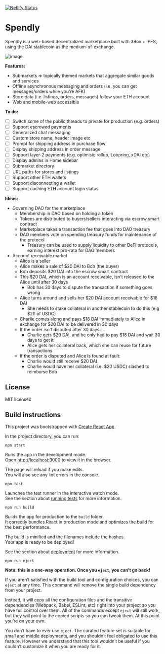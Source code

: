 [![Netlify Status](https://api.netlify.com/api/v1/badges/4cfbbdc3-e5aa-4187-aaa0-dedd5bd8c6c9/deploy-status)](https://app.netlify.com/sites/blissful-volhard-ce0075/deploys)

# Spendly

Spendly is a web-based decentralized marketplace built with 3Box + IPFS, using the DAI stablecoin as the medium-of-exchange.

![image](https://user-images.githubusercontent.com/3887694/95544636-09e2ad80-0a3f-11eb-9a02-06864654024e.png)

**Features:**

+ Submarkets => topically themed markets that aggregate similar goods and services
+ Offline asynchronous messaging and orders (i.e. you can get messages/orders while you're AFK)
+ Store data (i.e. listings, orders, messages) follow your ETH account
+ Web and mobile-web accessible

**To do:**

- [ ] Switch some of the public threads to private for production (e.g. orders)
- [ ] Support escrowed payments
- [ ] Generalized chat messaging
- [ ] Custom store name, header image etc
- [ ] Prompt for shipping address in purchase flow
- [ ] Display shipping address in order message
- [ ] Support layer-2 payments (e.g. optimisic rollup, Loopring, xDAI etc)
- [ ] Display admins in Home sidebar
- [ ] Submarket directory
- [ ] URL paths for stores and listings
- [ ] Support other ETH wallets
- [ ] Support disconnecting a wallet
- [ ] Support caching ETH account login status

**Ideas:**

- Governing DAO for the marketplace
  - Membership in DAO based on holding a token
  - Tokens are distributed to buyers/sellers interacting via escrow smart contract
  - Marketplace takes a transaction fee that goes into DAO treasury
  - DAO members vote on spending treasury funds for maintenance of the protocol
    - Treasury can be used to supply liquidity to other DeFi protocols, earning interest pro-rata for DAO members
- Account receivable market
  - Alice is a seller
  - Alice makes a sale of $20 DAI to Bob (the buyer)
  - Bob deposits $20 DAI into the escrow smart contract
  - This $20 DAI, which is an account receivable, isn't released to the Alice until after 30 days
    - Bob has 30 days to dispute the transaction if something goes wrong
  - Alice turns around and sells her $20 DAI account receivable for $18 DAI
    - She needs to stake collateral in another stablecoin to do this (e.g $20 of USDC)
  - Charlie comes along and pays $18 DAI immediately to Alice in exchange for $20 DAI to be delivered in 30 days
  - If the order isn't disputed after 30 days:
    - Charlie gets $20 DAI, and he only had to pay $18 DAI and wait 30 days to get it
    - Alice gets her collateral back, which she can reuse for future transactions
  - If the order is disputed and Alice is found at fault:
    - Charlie would still receive $20 DAI
    - Charlie would have her collateral (i.e. $20 USDC) slashed to reimburse Bob
  
## License

MIT licensed 

## Build instructions

This project was bootstrapped with [Create React App](https://github.com/facebook/create-react-app).

In the project directory, you can run:

`npm start`

Runs the app in the development mode.<br />
Open [http://localhost:3000](http://localhost:3000) to view it in the browser.

The page will reload if you make edits.<br />
You will also see any lint errors in the console.

`npm test`

Launches the test runner in the interactive watch mode.<br />
See the section about [running tests](https://facebook.github.io/create-react-app/docs/running-tests) for more information.

`npm run build`

Builds the app for production to the `build` folder.<br />
It correctly bundles React in production mode and optimizes the build for the best performance.

The build is minified and the filenames include the hashes.<br />
Your app is ready to be deployed!

See the section about [deployment](https://facebook.github.io/create-react-app/docs/deployment) for more information.

`npm run eject`

**Note: this is a one-way operation. Once you `eject`, you can’t go back!**

If you aren’t satisfied with the build tool and configuration choices, you can `eject` at any time. This command will remove the single build dependency from your project.

Instead, it will copy all the configuration files and the transitive dependencies (Webpack, Babel, ESLint, etc) right into your project so you have full control over them. All of the commands except `eject` will still work, but they will point to the copied scripts so you can tweak them. At this point you’re on your own.

You don’t have to ever use `eject`. The curated feature set is suitable for small and middle deployments, and you shouldn’t feel obligated to use this feature. However we understand that this tool wouldn’t be useful if you couldn’t customize it when you are ready for it.
